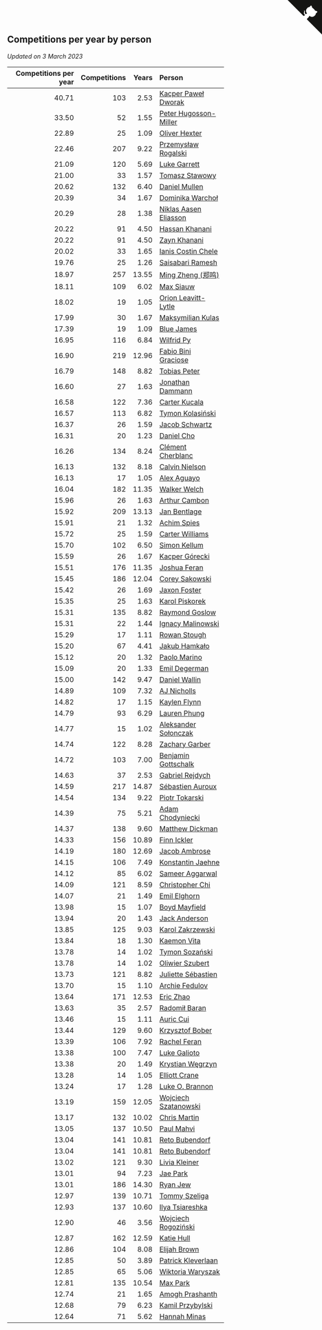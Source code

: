 ## Competitions per year by person

*Updated on  3 March 2023*

| Competitions per year | Competitions | Years | Person |
| ---: | ---: | ---: | :--- |
| 40.71 | 103 | 2.53 | [Kacper Paweł Dworak](https://www.worldcubeassociation.org/persons/2020DWOR01) |
| 33.50 | 52 | 1.55 | [Peter Hugosson-Miller](https://www.worldcubeassociation.org/persons/2021HUGO01) |
| 22.89 | 25 | 1.09 | [Oliver Hexter](https://www.worldcubeassociation.org/persons/2022HEXT01) |
| 22.46 | 207 | 9.22 | [Przemysław Rogalski](https://www.worldcubeassociation.org/persons/2013ROGA02) |
| 21.09 | 120 | 5.69 | [Luke Garrett](https://www.worldcubeassociation.org/persons/2017GARR05) |
| 21.00 | 33 | 1.57 | [Tomasz Stawowy](https://www.worldcubeassociation.org/persons/2021STAW01) |
| 20.62 | 132 | 6.40 | [Daniel Mullen](https://www.worldcubeassociation.org/persons/2016MULL04) |
| 20.39 | 34 | 1.67 | [Dominika Warchoł](https://www.worldcubeassociation.org/persons/2021WARC01) |
| 20.29 | 28 | 1.38 | [Niklas Aasen Eliasson](https://www.worldcubeassociation.org/persons/2021ELIA01) |
| 20.22 | 91 | 4.50 | [Hassan Khanani](https://www.worldcubeassociation.org/persons/2018KHAN26) |
| 20.22 | 91 | 4.50 | [Zayn Khanani](https://www.worldcubeassociation.org/persons/2018KHAN28) |
| 20.02 | 33 | 1.65 | [Ianis Costin Chele](https://www.worldcubeassociation.org/persons/2021CHEL01) |
| 19.76 | 25 | 1.26 | [Saisabari Ramesh](https://www.worldcubeassociation.org/persons/2021RAME01) |
| 18.97 | 257 | 13.55 | [Ming Zheng (郑鸣)](https://www.worldcubeassociation.org/persons/2009ZHEN11) |
| 18.11 | 109 | 6.02 | [Max Siauw](https://www.worldcubeassociation.org/persons/2017SIAU02) |
| 18.02 | 19 | 1.05 | [Orion Leavitt-Lytle](https://www.worldcubeassociation.org/persons/2022LEAV01) |
| 17.99 | 30 | 1.67 | [Maksymilian Kulas](https://www.worldcubeassociation.org/persons/2021KULA02) |
| 17.39 | 19 | 1.09 | [Blue James](https://www.worldcubeassociation.org/persons/2022JAME01) |
| 16.95 | 116 | 6.84 | [Wilfrid Py](https://www.worldcubeassociation.org/persons/2016PYWI01) |
| 16.90 | 219 | 12.96 | [Fabio Bini Graciose](https://www.worldcubeassociation.org/persons/2010GRAC02) |
| 16.79 | 148 | 8.82 | [Tobias Peter](https://www.worldcubeassociation.org/persons/2014PETE03) |
| 16.60 | 27 | 1.63 | [Jonathan Dammann](https://www.worldcubeassociation.org/persons/2021DAMM01) |
| 16.58 | 122 | 7.36 | [Carter Kucala](https://www.worldcubeassociation.org/persons/2015KUCA01) |
| 16.57 | 113 | 6.82 | [Tymon Kolasiński](https://www.worldcubeassociation.org/persons/2016KOLA02) |
| 16.37 | 26 | 1.59 | [Jacob Schwartz](https://www.worldcubeassociation.org/persons/2021SCHW01) |
| 16.31 | 20 | 1.23 | [Daniel Cho](https://www.worldcubeassociation.org/persons/2021CHOD01) |
| 16.26 | 134 | 8.24 | [Clément Cherblanc](https://www.worldcubeassociation.org/persons/2014CHER05) |
| 16.13 | 132 | 8.18 | [Calvin Nielson](https://www.worldcubeassociation.org/persons/2014NIEL03) |
| 16.13 | 17 | 1.05 | [Alex Aguayo](https://www.worldcubeassociation.org/persons/2022AGUA01) |
| 16.04 | 182 | 11.35 | [Walker Welch](https://www.worldcubeassociation.org/persons/2011WELC01) |
| 15.96 | 26 | 1.63 | [Arthur Cambon](https://www.worldcubeassociation.org/persons/2021CAMB01) |
| 15.92 | 209 | 13.13 | [Jan Bentlage](https://www.worldcubeassociation.org/persons/2010BENT01) |
| 15.91 | 21 | 1.32 | [Achim Spies](https://www.worldcubeassociation.org/persons/2021SPIE01) |
| 15.72 | 25 | 1.59 | [Carter Williams](https://www.worldcubeassociation.org/persons/2021WILL06) |
| 15.70 | 102 | 6.50 | [Simon Kellum](https://www.worldcubeassociation.org/persons/2016KELL12) |
| 15.59 | 26 | 1.67 | [Kacper Górecki](https://www.worldcubeassociation.org/persons/2021GORE01) |
| 15.51 | 176 | 11.35 | [Joshua Feran](https://www.worldcubeassociation.org/persons/2011FERA01) |
| 15.45 | 186 | 12.04 | [Corey Sakowski](https://www.worldcubeassociation.org/persons/2011SAKO01) |
| 15.42 | 26 | 1.69 | [Jaxon Foster](https://www.worldcubeassociation.org/persons/2021FOST01) |
| 15.35 | 25 | 1.63 | [Karol Piskorek](https://www.worldcubeassociation.org/persons/2021PISK01) |
| 15.31 | 135 | 8.82 | [Raymond Goslow](https://www.worldcubeassociation.org/persons/2014GOSL01) |
| 15.31 | 22 | 1.44 | [Ignacy Malinowski](https://www.worldcubeassociation.org/persons/2021MALI02) |
| 15.29 | 17 | 1.11 | [Rowan Stough](https://www.worldcubeassociation.org/persons/2022STOU01) |
| 15.20 | 67 | 4.41 | [Jakub Hamkało](https://www.worldcubeassociation.org/persons/2018HAMK01) |
| 15.12 | 20 | 1.32 | [Paolo Marino](https://www.worldcubeassociation.org/persons/2021MARI04) |
| 15.09 | 20 | 1.33 | [Emil Degerman](https://www.worldcubeassociation.org/persons/2021DEGE01) |
| 15.00 | 142 | 9.47 | [Daniel Wallin](https://www.worldcubeassociation.org/persons/2013WALL03) |
| 14.89 | 109 | 7.32 | [AJ Nicholls](https://www.worldcubeassociation.org/persons/2015NICH04) |
| 14.82 | 17 | 1.15 | [Kaylen Flynn](https://www.worldcubeassociation.org/persons/2022FLYN01) |
| 14.79 | 93 | 6.29 | [Lauren Phung](https://www.worldcubeassociation.org/persons/2016PHUN02) |
| 14.77 | 15 | 1.02 | [Aleksander Sołonczak](https://www.worldcubeassociation.org/persons/2022SOLO01) |
| 14.74 | 122 | 8.28 | [Zachary Garber](https://www.worldcubeassociation.org/persons/2014GARB01) |
| 14.72 | 103 | 7.00 | [Benjamin Gottschalk](https://www.worldcubeassociation.org/persons/2016GOTT01) |
| 14.63 | 37 | 2.53 | [Gabriel Rejdych](https://www.worldcubeassociation.org/persons/2020REJD01) |
| 14.59 | 217 | 14.87 | [Sébastien Auroux](https://www.worldcubeassociation.org/persons/2008AURO01) |
| 14.54 | 134 | 9.22 | [Piotr Tokarski](https://www.worldcubeassociation.org/persons/2013TOKA01) |
| 14.39 | 75 | 5.21 | [Adam Chodyniecki](https://www.worldcubeassociation.org/persons/2017CHOD02) |
| 14.37 | 138 | 9.60 | [Matthew Dickman](https://www.worldcubeassociation.org/persons/2013DICK01) |
| 14.33 | 156 | 10.89 | [Finn Ickler](https://www.worldcubeassociation.org/persons/2012ICKL01) |
| 14.19 | 180 | 12.69 | [Jacob Ambrose](https://www.worldcubeassociation.org/persons/2010AMBR01) |
| 14.15 | 106 | 7.49 | [Konstantin Jaehne](https://www.worldcubeassociation.org/persons/2015JAEH01) |
| 14.12 | 85 | 6.02 | [Sameer Aggarwal](https://www.worldcubeassociation.org/persons/2017AGGA01) |
| 14.09 | 121 | 8.59 | [Christopher Chi](https://www.worldcubeassociation.org/persons/2014CHIC01) |
| 14.07 | 21 | 1.49 | [Emil Elghorn](https://www.worldcubeassociation.org/persons/2021ELGH01) |
| 13.98 | 15 | 1.07 | [Boyd Mayfield](https://www.worldcubeassociation.org/persons/2022MAYF01) |
| 13.94 | 20 | 1.43 | [Jack Anderson](https://www.worldcubeassociation.org/persons/2021ANDE05) |
| 13.85 | 125 | 9.03 | [Karol Zakrzewski](https://www.worldcubeassociation.org/persons/2014ZAKR01) |
| 13.84 | 18 | 1.30 | [Kaemon Vita](https://www.worldcubeassociation.org/persons/2021VITA01) |
| 13.78 | 14 | 1.02 | [Tymon Sozański](https://www.worldcubeassociation.org/persons/2022SOZA01) |
| 13.78 | 14 | 1.02 | [Oliwier Szubert](https://www.worldcubeassociation.org/persons/2022SZUB01) |
| 13.73 | 121 | 8.82 | [Juliette Sébastien](https://www.worldcubeassociation.org/persons/2014SEBA01) |
| 13.70 | 15 | 1.10 | [Archie Fedulov](https://www.worldcubeassociation.org/persons/2022FEDU01) |
| 13.64 | 171 | 12.53 | [Eric Zhao](https://www.worldcubeassociation.org/persons/2010ZHAO19) |
| 13.63 | 35 | 2.57 | [Radomił Baran](https://www.worldcubeassociation.org/persons/2020BARA02) |
| 13.46 | 15 | 1.11 | [Auric Cui](https://www.worldcubeassociation.org/persons/2022CUIA01) |
| 13.44 | 129 | 9.60 | [Krzysztof Bober](https://www.worldcubeassociation.org/persons/2013BOBE01) |
| 13.39 | 106 | 7.92 | [Rachel Feran](https://www.worldcubeassociation.org/persons/2015FERA01) |
| 13.38 | 100 | 7.47 | [Luke Galioto](https://www.worldcubeassociation.org/persons/2015GALI02) |
| 13.38 | 20 | 1.49 | [Krystian Węgrzyn](https://www.worldcubeassociation.org/persons/2021WEGR01) |
| 13.28 | 14 | 1.05 | [Elliott Crane](https://www.worldcubeassociation.org/persons/2022CRAN01) |
| 13.24 | 17 | 1.28 | [Luke O. Brannon](https://www.worldcubeassociation.org/persons/2021BRAN02) |
| 13.19 | 159 | 12.05 | [Wojciech Szatanowski](https://www.worldcubeassociation.org/persons/2011SZAT01) |
| 13.17 | 132 | 10.02 | [Chris Martin](https://www.worldcubeassociation.org/persons/2013MART03) |
| 13.05 | 137 | 10.50 | [Paul Mahvi](https://www.worldcubeassociation.org/persons/2012MAHV01) |
| 13.04 | 141 | 10.81 | [Reto Bubendorf](https://www.worldcubeassociation.org/persons/2012BUBE01) |
| 13.04 | 141 | 10.81 | [Reto Bubendorf](https://www.worldcubeassociation.org/persons/2012BUBE01) |
| 13.02 | 121 | 9.30 | [Livia Kleiner](https://www.worldcubeassociation.org/persons/2013KLEI03) |
| 13.01 | 94 | 7.23 | [Jae Park](https://www.worldcubeassociation.org/persons/2015PARK24) |
| 13.01 | 186 | 14.30 | [Ryan Jew](https://www.worldcubeassociation.org/persons/2008JEWR01) |
| 12.97 | 139 | 10.71 | [Tommy Szeliga](https://www.worldcubeassociation.org/persons/2012SZEL01) |
| 12.93 | 137 | 10.60 | [Ilya Tsiareshka](https://www.worldcubeassociation.org/persons/2012TERE01) |
| 12.90 | 46 | 3.56 | [Wojciech Rogoziński](https://www.worldcubeassociation.org/persons/2019ROGO04) |
| 12.87 | 162 | 12.59 | [Katie Hull](https://www.worldcubeassociation.org/persons/2010HULL01) |
| 12.86 | 104 | 8.08 | [Elijah Brown](https://www.worldcubeassociation.org/persons/2015BROW03) |
| 12.85 | 50 | 3.89 | [Patrick Kleverlaan](https://www.worldcubeassociation.org/persons/2019KLEV01) |
| 12.85 | 65 | 5.06 | [Wiktoria Waryszak](https://www.worldcubeassociation.org/persons/2018WARY01) |
| 12.81 | 135 | 10.54 | [Max Park](https://www.worldcubeassociation.org/persons/2012PARK03) |
| 12.74 | 21 | 1.65 | [Amogh Prashanth](https://www.worldcubeassociation.org/persons/2021PRAS01) |
| 12.68 | 79 | 6.23 | [Kamil Przybylski](https://www.worldcubeassociation.org/persons/2016PRZY01) |
| 12.64 | 71 | 5.62 | [Hannah Minas](https://www.worldcubeassociation.org/persons/2017MINA04) |


<a href="https://github.com/jonatanklosko/wca_statistics" class="github-corner" aria-label="View source on Github"><svg width="80" height="80" viewBox="0 0 250 250" style="fill:#151513; color:#fff; position: absolute; top: 0; border: 0; right: 0;" aria-hidden="true"><path d="M0,0 L115,115 L130,115 L142,142 L250,250 L250,0 Z"></path><path d="M128.3,109.0 C113.8,99.7 119.0,89.6 119.0,89.6 C122.0,82.7 120.5,78.6 120.5,78.6 C119.2,72.0 123.4,76.3 123.4,76.3 C127.3,80.9 125.5,87.3 125.5,87.3 C122.9,97.6 130.6,101.9 134.4,103.2" fill="currentColor" style="transform-origin: 130px 106px;" class="octo-arm"></path><path d="M115.0,115.0 C114.9,115.1 118.7,116.5 119.8,115.4 L133.7,101.6 C136.9,99.2 139.9,98.4 142.2,98.6 C133.8,88.0 127.5,74.4 143.8,58.0 C148.5,53.4 154.0,51.2 159.7,51.0 C160.3,49.4 163.2,43.6 171.4,40.1 C171.4,40.1 176.1,42.5 178.8,56.2 C183.1,58.6 187.2,61.8 190.9,65.4 C194.5,69.0 197.7,73.2 200.1,77.6 C213.8,80.2 216.3,84.9 216.3,84.9 C212.7,93.1 206.9,96.0 205.4,96.6 C205.1,102.4 203.0,107.8 198.3,112.5 C181.9,128.9 168.3,122.5 157.7,114.1 C157.9,116.9 156.7,120.9 152.7,124.9 L141.0,136.5 C139.8,137.7 141.6,141.9 141.8,141.8 Z" fill="currentColor" class="octo-body"></path></svg></a><style>.github-corner:hover .octo-arm{animation:octocat-wave 560ms ease-in-out}@keyframes octocat-wave{0%,100%{transform:rotate(0)}20%,60%{transform:rotate(-25deg)}40%,80%{transform:rotate(10deg)}}@media (max-width:500px){.github-corner:hover .octo-arm{animation:none}.github-corner .octo-arm{animation:octocat-wave 560ms ease-in-out}}</style>
